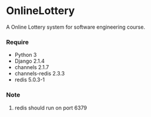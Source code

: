 # OnlineLottery
A Online Lottery system for software engineering course.

### Require
+ Python 3
+ Django 2.1.4
+ channels 2.1.7
+ channels-redis 2.3.3
+ redis 5.0.3-1


### Note
1. redis should run on port 6379